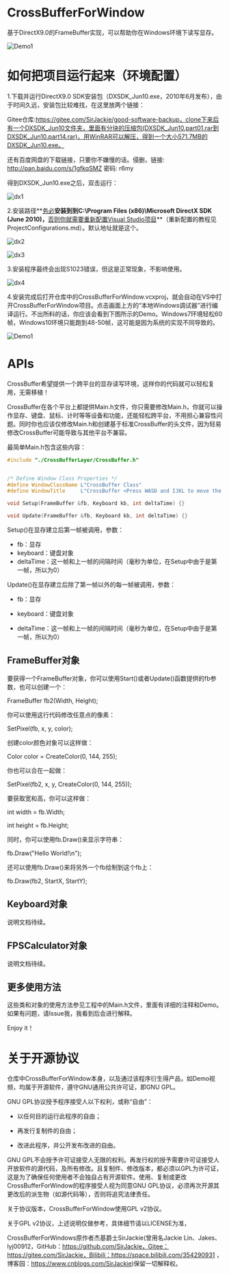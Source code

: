 # CrossBufferForWindow

基于DirectX9.0的FrameBuffer实现，可以帮助你在Windows环境下读写显存。

![Demo1](./ReadmeDocumentImages/Demo1.png)

# 如何把项目运行起来（环境配置）

1.下载并运行DirectX9.0 SDK安装包（DXSDK_Jun10.exe，2010年6月发布），由于时间久远，安装包比较难找，在这里放两个链接：

Gitee仓库:https://gitee.com/SirJackie/good-software-backup，clone下来后有一个DXSDK_Jun10文件夹，里面有分块的压缩包(DXSDK_Jun10.part01.rar到DXSDK_Jun10.part14.rar)，用WinRAR可以解压，得到一个大小571.7MB的DXSDK_Jun10.exe。

还有百度网盘的下载链接，只要你不嫌慢的话。侵删，链接: http://pan.baidu.com/s/1gfkqSMZ 密码: r6my

得到DXSDK_Jun10.exe之后，双击运行：

![dx1](./ReadmeDocumentImages/dx1.png)

2.安装路径**<u>务必</u>**安装到到C:\Program Files (x86)\Microsoft DirectX SDK (June 2010)，**<u>否则你就需要重新配置Visual Studio项目</u>**（重新配置的教程见ProjectConfigurations.md）。默认地址就是这个。

![dx2](./ReadmeDocumentImages/dx2.png)

![dx3](./ReadmeDocumentImages/dx3.png)

3.安装程序最终会出现S1023错误，但这是正常现象，不影响使用。

![dx4](./ReadmeDocumentImages/dx4.png)

4.安装完成后打开仓库中的CrossBufferForWindow.vcxproj，就会自动在VS中打开CrossBufferForWindow项目。点击画面上方的“本地Windows调试器”进行编译运行。不出所料的话，你应该会看到下图所示的Demo。Windows7环境轻松60帧，Windows10环境只能跑到48-50帧，这可能是因为系统的实现不同导致的。

![Demo1](./ReadmeDocumentImages/Demo1.png)

# APIs

CrossBuffer希望提供一个跨平台的显存读写环境，这样你的代码就可以轻松复用，无需移植！

CrossBuffer在各个平台上都提供Main.h文件，你只需要修改Main.h，你就可以操作显存、键盘、鼠标、计时等等设备和功能，还能轻松跨平台，不用担心兼容性问题。同时你也应该仅修改Main.h和创建基于标准CrossBuffer的头文件，因为轻易修改CrossBuffer可能导致与其他平台不兼容。

最简单Main.h包含这些内容：

```c++
#include "./CrossBufferLayer/CrossBuffer.h"


/* Define Window Class Properties */
#define WindowClassName L"CrossBuffer Class"
#define WindowTitle     L"CrossBuffer <Press WASD and IJKL to move the position>"

void Setup(FrameBuffer &fb, Keyboard kb, int deltaTime) {}

void Update(FrameBuffer &fb, Keyboard kb, int deltaTime) {}

```

Setup()在显存建立后第一帧被调用，参数：

- fb：显存
- keyboard：键盘对象
- deltaTime：这一帧和上一帧的间隔时间（毫秒为单位，在Setup中由于是第一帧，所以为0）

Update()在显存建立后除了第一帧以外的每一帧被调用，参数：

- fb：显存

- keyboard：键盘对象

- deltaTime：这一帧和上一帧的间隔时间（毫秒为单位，在Setup中由于是第一帧，所以为0）

## FrameBuffer对象

要获得一个FrameBuffer对象，你可以使用Start()或者Update()函数提供的fb参数，也可以创建一个：

FrameBuffer fb2(Width, Height);

你可以使用这行代码修改任意点的像素：

SetPixel(fb, x, y, color);

创建color颜色对象可以这样做：

Color color = CreateColor(0, 144, 255);

你也可以合在一起做：

SetPixel(fb2, x, y, CreateColor(0, 144, 255));

要获取宽和高，你可以这样做：

int width  = fb.Width;

int height = fb.Height;

同时，你可以使用fb.Draw()来显示字符串：

fb.Draw("Hello World!\n");

还可以使用fb.Draw()来将另外一个fb绘制到这个fb上：

fb.Draw(fb2, StartX, StartY);

## Keyboard对象

说明文档待续。

## FPSCalculator对象

说明文档待续。

## 更多使用方法

这些类和对象的使用方法参见工程中的Main.h文件，里面有详细的注释和Demo。如果有问题，请Issue我，我看到后会进行解释。

Enjoy it！

# 关于开源协议

仓库中CrossBufferForWindow本身，以及通过该程序衍生得产品，如Demo视频，均属于开源软件，遵守GNU通用公共许可证，即GNU GPL。

GNU GPL协议授予程序接受人以下权利，或称“自由”：

- 以任何目的运行此程序的自由；

- 再发行复制件的自由；

- 改进此程序，并公开发布改进的自由。

GNU GPL不会授予许可证接受人无限的权利。再发行权的授予需要许可证接受人开放软件的源代码，及所有修改。且复制件、修改版本，都必须以GPL为许可证，这是为了确保任何使用者不会独自占有开源软件。使用、复制或更改CrossBufferForWindow的程序接受人视为同意GNU GPL协议，必须再次开源其更改后的派生物（如源代码等），否则将追究法律责任。

关于协议版本，CrossBufferForWindow使用GPL v2协议。

关于GPL v2协议，上述说明仅做参考，具体细节请以LICENSE为准，

CrossBufferForWindows原作者杰基爵士SirJackie(曾用名Jackie Lin、Jakes、lyj00912，GitHub：https://github.com/SirJackie，Gitee：https://gitee.com/SirJackie，Bilibili：https://space.bilibili.com/354290931 ，博客园：https://www.cnblogs.com/SirJackie)保留一切解释权。